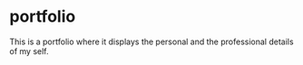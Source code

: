 # portfolio
This is a portfolio where it displays the personal and the professional details of my self.
